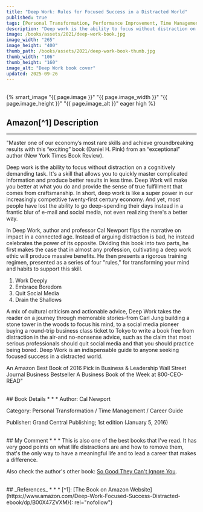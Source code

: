 ```yaml
---
title: "Deep Work: Rules for Focused Success in a Distracted World"
published: true
tags: [Personal Transformation, Performance Improvement, Time Management, Career Guide, Top Book]
description: "Deep work is the ability to focus without distraction on a cognitively demanding task. It's a skill that allows you to quickly master complicated information and produce better results in less time. Deep Work will make you better at what you do and provide the sense of true fulfillment that comes from craftsmanship. In short, deep work is like a super power in our increasingly competitive twenty-first century economy. And yet, most people have lost the ability to go deep-spending their days instead in a frantic blur of e-mail and social media, not even realizing there's a better way."
image: /books/assets/2021/deep-work-book.jpg
image_width: "265"
image_height: "400"
thumb_path: /books/assets/2021/deep-work-book-thumb.jpg
thumb_width: "106"
thumb_height: "160"
image_alt: "Deep Work book cover"
updated: 2025-09-26
---
```


<br>
{% smart_image "{{ page.image }}" "{{ page.image_width }}" "{{ page.image_height }}" "{{ page.image_alt }}" eager high %}
<br>

## Amazon[^1] Description
* * *
"Master one of our economy’s most rare skills and achieve groundbreaking results with this “exciting” book (Daniel H. Pink) from an “exceptional” author (New York Times Book Review).

Deep work is the ability to focus without distraction on a cognitively demanding task. It's a skill that allows you to quickly master complicated information and produce better results in less time. Deep Work will make you better at what you do and provide the sense of true fulfillment that comes from craftsmanship. In short, deep work is like a super power in our increasingly competitive twenty-first century economy. And yet, most people have lost the ability to go deep-spending their days instead in a frantic blur of e-mail and social media, not even realizing there's a better way.

In Deep Work, author and professor Cal Newport flips the narrative on impact in a connected age. Instead of arguing distraction is bad, he instead celebrates the power of its opposite. Dividing this book into two parts, he first makes the case that in almost any profession, cultivating a deep work ethic will produce massive benefits. He then presents a rigorous training regimen, presented as a series of four "rules," for transforming your mind and habits to support this skill.

1. Work Deeply
2. Embrace Boredom
3. Quit Social Media
4. Drain the Shallows

A mix of cultural criticism and actionable advice, Deep Work takes the reader on a journey through memorable stories-from Carl Jung building a stone tower in the woods to focus his mind, to a social media pioneer buying a round-trip business class ticket to Tokyo to write a book free from distraction in the air-and no-nonsense advice, such as the claim that most serious professionals should quit social media and that you should practice being bored. Deep Work is an indispensable guide to anyone seeking focused success in a distracted world.

An Amazon Best Book of 2016 Pick in Business & Leadership
Wall Street Journal Business Bestseller
A Business Book of the Week at 800-CEO-READ"

<br>
## Book Details
* * *
Author: Cal Newport

Category: Personal Transformation / Time Management / Career Guide

Publisher: Grand Central Publishing; 1st edition (January 5, 2016)

<br>
## My Comment
* * *
This is also one of the best books that I've read. It has very good points on what life distractions are and how to remove them, that's the only way to have a meaningful life and to lead a career that makes a difference.

Also check the author's other book: [So Good They Can't Ignore You](/books/2025/so-good-they-cant-ignore-you-why-skills-trump-passion-in-the-quest-for-work-you-love).

<br>
## _References_
* * *
[^1]: [The Book on Amazon Website](https://www.amazon.com/Deep-Work-Focused-Success-Distracted-ebook/dp/B00X47ZVXM){: rel="nofollow"}
